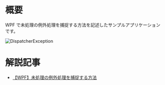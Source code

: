 # 概要

WPF で未処理の例外処理を捕捉する方法を記述したサンプルアプリケーションです。

![DispatcherException](https://github.com/user-attachments/assets/df5e75fa-6615-45a6-a4df-9c1649128a5d)

# 解説記事

- [【WPF】未処理の例外処理を捕捉する方法](https://blog.hn-pgtech.com/2023-05-03/)